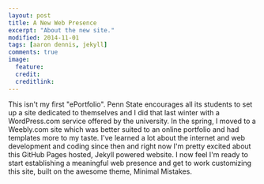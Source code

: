 ```yaml
---
layout: post
title: A New Web Presence
excerpt: "About the new site."
modified: 2014-11-01
tags: [aaron dennis, jekyll]
comments: true
image:
  feature: 
  credit: 
  creditlink: 
---
```


This isn't my first "ePortfolio". Penn State encourages all its students to set up a site dedicated to themselves and I did that last winter with a WordPress.com service offered by the university. In the spring, I moved to a Weebly.com site which was better suited to an online portfolio and had templates more to my taste. I've learned a lot about the internet and web development and coding since then and right now I'm pretty excited about this GitHub Pages hosted, Jekyll powered website. I now feel I'm ready to start establishing a meaningful web presence and get to work customizing this site, built on the awesome theme, Minimal Mistakes.